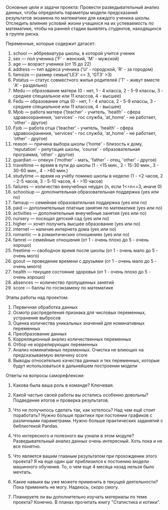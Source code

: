 Основные цели и задачи проекта:
Провести разведывательный анализ данных, чтобы определить параметры модели предсказаний результатов экзамена по математике для каждого ученика школы. Отследить влияние условий жизни учащихся на их успеваемость по математике, чтобы на ранней стадии выявлять студентов, находящихся в группе риска.


Переменные, которые содержит датасет:
1. school — аббревиатура школы, в которой учится ученик
2. sex — пол ученика ('F' - женский, 'M' - мужской)
3. age — возраст ученика (от 15 до 22)
4. address — тип адреса ученика ('U' - городской, 'R' - за городом)
5. famsize — размер семьи('LE3' <= 3, 'GT3' >3)
6. Pstatus — статус совместного жилья родителей ('T' - живут вместе 'A' - раздельно)
7. Medu — образование матери (0 - нет, 1 - 4 класса, 2 - 5-9 классы, 3 - среднее специальное или 11 классов, 4 - высшее)
8. Fedu — образование отца (0 - нет, 1 - 4 класса, 2 - 5-9 классы, 3 - среднее специальное или 11 классов, 4 - высшее)
9. Mjob — работа матери ('teacher' - учитель, 'health' - сфера здравоохранения, 'services' - гос служба, 'at_home' - не работает, 'other' - другое)
10. Fjob — работа отца ('teacher' - учитель, 'health' - сфера здравоохранения, 'services' - гос служба, 'at_home' - не работает, 'other' - другое)
11. reason — причина выбора школы ('home' - близость к дому, 'reputation' - репутация школы, 'course' - образовательная программа, 'other' - другое)
12. guardian — опекун ('mother' - мать, 'father' - отец, 'other' - другое)
13. traveltime — время в пути до школы (1 - <15 мин., 2 - 15-30 мин., 3 - 30-60 мин., 4 - >60 мин.)
14. studytime — время на учёбу помимо школы в неделю (1 - <2 часов, 2 - 2-5 часов, 3 - 5-10 часов, 4 - >10 часов)
15. failures — количество внеучебных неудач (n, если 1<=n<=3, иначе 0)
16. schoolsup — дополнительная образовательная поддержка (yes или no)
17. famsup — семейная образовательная поддержка (yes или no)
18. paid — дополнительные платные занятия по математике (yes или no)
19. activities — дополнительные внеучебные занятия (yes или no)
20. nursery — посещал детский сад (yes или no)
21. higher — хочет получить высшее образование (yes или no)
22. internet — наличие интернета дома (yes или no)
23. romantic — в романтических отношениях (yes или no)
24. famrel — семейные отношения (от 1 - очень плохо до 5 - очень хорошо)
25. freetime — свободное время после школы (от 1 - очень мало до 5 - очень мого)
26. goout — проведение времени с друзьями (от 1 - очень мало до 5 - очень много)
27. health — текущее состояние здоровья (от 1 - очень плохо до 5 - очень хорошо)
28. absences — количество пропущенных занятий
29. score — баллы по госэкзамену по математике


Этапы работы над проектом:
1. Первичная обработка данных
2. Осмотр распределения признака для числовых переменных, устранение выбросов
3. Оценка количества уникальных значений для номинативных переменных
4. Преобразование данных
5. Корреляционный анализ количественных переменных
6. Отбор не коррелирующих переменных
7. Анализ номинативных переменных. Очистка не влиющих на предсказываемую величину score
9. Выводы относительно качества данных и тех переменных, которые будут использоваться в дальнейшем построении модели


Ответы на вопросы саморефлексии:

1. Какова была ваша роль в команде?
Ключевая.

2. Какой частью своей работы вы остались особенно довольны?
Подведение итогов и проверка результатов.

3. Что не получилось сделать так, как хотелось? Над чем ещё стоит поработать?
Нужно больше практики при постоении графиков с различными параметрами.
Нужно больше практических заданятий с библиотекой Pandas.

4. Что интересного и полезного вы узнали в этом модуле?
Разведывательный анализ данных очень интересный. Хоть пока и не все понятно.

5. Что является вашим главным результатом при прохождении этого проекта?
Я на еще один шаг приблизился к постоению модели машинного обучения. То, о чем еще 4 месяца назад нельзя было мечтать.

6. Какие навыки вы уже можете применить в текущей деятельности?
Пока применить не могу. Надеюсь, скоро смогу.

7. Планируете ли вы дополнительно изучать материалы по теме проекта?
Конечно. В планах прочитать книгу "Статистика и котики".
